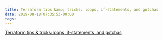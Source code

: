 ```yaml
---
title: Terraform tips &amp; tricks: loops, if-statements, and gotchas
date: 2019-08-18T07:35:53-00:00
tags:
---
```


[Terraform tips &amp; tricks: loops, if-statements, and gotchas](https://blog.gruntwork.io/terraform-tips-tricks-loops-if-statements-and-gotchas-f739bbae55f9)
